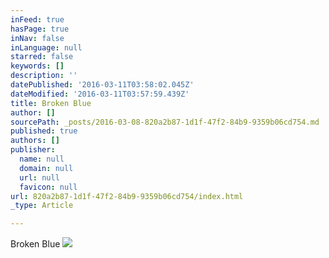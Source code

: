 ```yaml
---
inFeed: true
hasPage: true
inNav: false
inLanguage: null
starred: false
keywords: []
description: ''
datePublished: '2016-03-11T03:58:02.045Z'
dateModified: '2016-03-11T03:57:59.439Z'
title: Broken Blue
author: []
sourcePath: _posts/2016-03-08-820a2b87-1d1f-47f2-84b9-9359b06cd754.md
published: true
authors: []
publisher:
  name: null
  domain: null
  url: null
  favicon: null
url: 820a2b87-1d1f-47f2-84b9-9359b06cd754/index.html
_type: Article

---
```

Broken Blue
![](https://s3-us-west-2.amazonaws.com/the-grid-img/p/730a8c04b0cd380f3d0f78fe31bfd0402e7788e4.jpg)